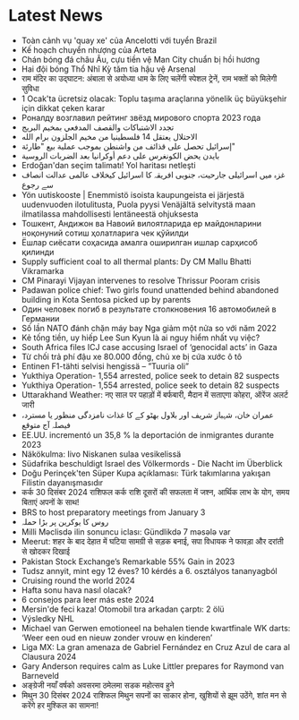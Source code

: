 # Latest News
-  Toàn cảnh vụ 'quay xe' của Ancelotti với tuyển Brazil
-  Kế hoạch chuyển nhượng của Arteta
-  Chán bóng đá châu Âu, cựu tiền vệ Man City chuẩn bị hồi hương
-  Hai đội bóng Thổ Nhĩ Kỳ tăm tia hậu vệ Arsenal
-  राम मंदिर का उद्घाटन: अंबाला से अयोध्या धाम के लिए चलेंगी स्पेशल ट्रेनें, राम भक्तों को मिलेगी सुविधा
-  1 Ocak'ta ücretsiz olacak: Toplu taşıma araçlarına yönelik üç büyükşehir için dikkat çeken karar
-  Роналду возглавил рейтинг звёзд мирового спорта 2023 года
-  تجدد الاشتباكات والقصف المدفعي بمخيم البريج
-  الاحتلال يعتقل 14 فلسطينيا من مخيم الجلزون برام الله
-  إسرائيل تحصل على قذائف من واشنطن بموجب عملية بيع "طارئة"
-  بايدن يحض الكونغرس على دعم أوكرانيا بعد الضربات الروسية
-  Erdoğan'dan seçim talimatı! Yol haritası netleşti
-  غزہ میں اسرائیلی جارحیت، جنوبی افریقہ کا اسرائیل کیخلاف عالمی عدالت انصاف سے رجوع
-  Yön uutiskooste | Enemmistö isoista kaupungeista ei järjestä uudenvuoden ilotulitusta, Puola pyysi Venäjältä selvitystä maan ilmatilassa mahdollisesti lentäneestä ohjuksesta
-  Тошкент, Андижон ва Навоий вилоятларида ер майдонларини ноқонуний сотиш ҳолатларига чек қўйилди
-  Ёшлар сиёсати соҳасида амалга оширилган ишлар сарҳисоб қилинди
-  Supply sufficient coal to all thermal plants: Dy CM Mallu Bhatti Vikramarka
-  CM Pinarayi Vijayan intervenes to resolve Thrissur Pooram crisis
-  Padawan police chief: Two girls found unattended behind abandoned building in Kota Sentosa picked up by parents
-  Один человек погиб в результате столкновения 16 автомобилей в Германии
-  Số lần NATO đánh chặn máy bay Nga giảm một nửa so với năm 2022
-  Kẻ tống tiền, uy hiếp Lee Sun Kyun là ai nguy hiểm nhất vụ việc?
-  South Africa files ICJ case accusing Israel of ‘genocidal acts’ in Gaza
-  Từ chối trả phí đậu xe 80.000 đồng, chủ xe bị cứa xước ô tô
-  Entinen F1-tähti selvisi hengissä – ”Tuuria oli”
-  Yukthiya Operation- 1,554 arrested, police seek to detain 82 suspects
-  Yukthiya Operation- 1,554 arrested, police seek to detain 82 suspects
-  Uttarakhand Weather: नए साल पर पहाड़ों में बर्फबारी, मैदान में सताएगा कोहरा, ऑरेंज अलर्ट जारी
-  عمران خان، شہباز شریف اور بلاول بھٹو کے کا غذات نامزدگی منظور یا مسترد، فیصلہ آج متوقع
-  EE.UU. incrementó un 35,8 % la deportación de inmigrantes durante 2023
-  Näkökulma: Iivo Niskanen sulaa vesikelissä
-  Südafrika beschuldigt Israel des Völkermords - Die Nacht im Überblick
-  Doğu Perinçek'ten Süper Kupa açıklaması: Türk takımlarına yakışan Filistin dayanışmasıdır
-  कर्क 30 दिसंबर 2024 राशिफल कर्क राशि दूसरों की सफलता में जश्न, आर्थिक लाभ के योग, समय बिताएं अपनों के साथ!
-  BRS to host preparatory meetings from January 3
-  روس کا یوکرین پر بڑا حملہ
-  Milli Məclisdə ilin sonuncu iclası: Gündlikdə 7 məsələ var
-  Meerut: शहर के बाद देहात में घटिया सामग्री से सड़क बनाई, सपा विधायक ने फावड़ा और दरांती से खोदकर दिखाई
-  Pakistan Stock Exchange’s Remarkable 55% Gain in 2023
-  Tudsz annyit, mint egy 12 éves? 10 kérdés a 6. osztályos tananyagból
-  Cruising round the world 2024
-  Hafta sonu hava nasıl olacak?
-  6 consejos para leer más este 2024
-  Mersin'de feci kaza! Otomobil tıra arkadan çarptı: 2 ölü
-  Výsledky NHL
-  Michael van Gerwen emotioneel na behalen tiende kwartfinale WK darts: ‘Weer een oud en nieuw zonder vrouw en kinderen’
-  Liga MX: La gran amenaza de Gabriel Fernández en Cruz Azul de cara al Clausura 2024
-  Gary Anderson requires calm as Luke Littler prepares for Raymond van Barneveld
-  अङ्ग्रेजी नयाँ वर्षको अवसरमा ठमेलमा सडक महोत्सव हुने
-  मिथुन 30 दिसंबर 2024 राशिफल मिथुन सपनों का साकार होना, खुशियों से झूम उठेंगे, शांत मन से करेंगे हर मुश्किल का सामना!
